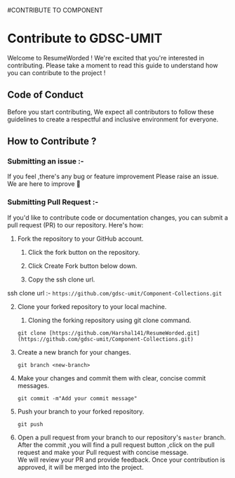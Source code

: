 #CONTRIBUTE TO COMPONENT
# Contribute to GDSC-UMIT

Welcome to ResumeWorded ! We're excited that you're interested in contributing. Please take a moment to read this guide to understand how you can contribute to the project !

## Code of Conduct 

Before you start contributing, We expect all contributors to follow these guidelines to create a respectful and inclusive environment for everyone.

## How to Contribute ?

### Submitting an issue :-

If you feel ,there's any bug or feature improvement Please raise an issue.
We are here to improve 🙌

### Submitting Pull Request :-
If you'd like to contribute code or documentation changes, you can submit a pull request (PR) to our repository. Here's how:

1. Fork the repository to your GitHub account.
   1. Click the fork button on the repository.
  
   2. Click Create Fork button below down.
   3. Copy the ssh clone url.
      
  ssh clone url :- ``` https://github.com/gdsc-umit/Component-Collections.git  ```
   
2. Clone your forked repository to your local machine.
   1. Cloning the forking repository using git clone command.

   ``` git clone [https://github.com/Harshal141/ResumeWorded.git](https://github.com/gdsc-umit/Component-Collections.git) ```
      
3. Create a new branch for your changes.
   
   ``` git branch <new-branch> ```
   
4. Make your changes and commit them with clear, concise commit messages.
   
   ``` git commit -m"Add your commit message" ```
   
5. Push your branch to your forked repository.
   
   ``` git push ```
   
6. Open a pull request from your branch to our repository's `master` branch.<br>
   After the commit ,you will find a pull request button ,click on the pull request and make your Pull request with concise message.<br>
We will review your PR and provide feedback. Once your contribution is approved, it will be merged into the project.
